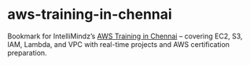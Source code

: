 # aws-training-in-chennai

Bookmark for IntelliMindz’s [AWS Training in Chennai](https://intellimindz.com/aws-training-in-chennai/) – covering EC2, S3, IAM, Lambda, and VPC with real-time projects and AWS certification preparation.


